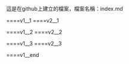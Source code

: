 這是在github上建立的檔案，檔案名稱：index.md


====v1__1
====v2__1

====v1__2
====v2__2

====v1__3
====v2__3





====v1__end

